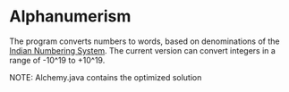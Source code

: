 # Alphanumerism
The program converts numbers to words, based on denominations of the [Indian Numbering System](https://en.wikipedia.org/wiki/Indian_numbering_system#:~:text=These%20include%201%20arab%20(equal,quadrillion)%2C%20and%201%20mahashankh%20()). The current version can convert integers in a range of -10^19 to +10^19.

NOTE: Alchemy.java contains the optimized solution
